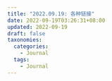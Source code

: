```yaml
---
title: "2022.09.19: 各种链接"
date: 2022-09-19T03:26:31+08:00
updated: 2022-09-19
draft: false
taxonomies:
  categories:
    - Journal
  tags:
    - Journal
---
```


<!-- more -->
